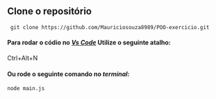 ## Clone o repositório
```
 git clone https://github.com/Mauriciosouza8989/POO-exercicio.git
```
#### Para rodar o códio no <i><a href="https://code.visualstudio.com/download">Vs Code</a></i> Utilize o seguinte atalho:
Ctrl+Alt+N

#### Ou rode o seguinte comando no <i>terminal</i>:
```
node main.js
```
